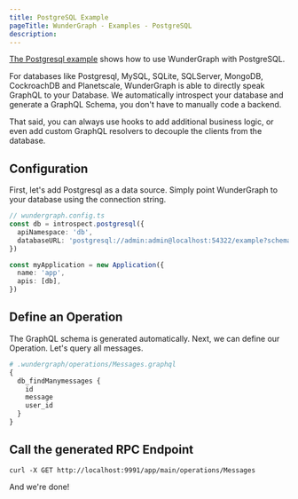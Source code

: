 ```yaml
---
title: PostgreSQL Example
pageTitle: WunderGraph - Examples - PostgreSQL
description:
---
```


[The Postgresql example](https://github.com/wundergraph/wundergraph/tree/main/examples/postgres) shows how to use WunderGraph with PostgreSQL.

For databases like Postgresql, MySQL, SQLite, SQLServer, MongoDB, CockroachDB and Planetscale, WunderGraph is able to directly speak GraphQL to your Database.
We automatically introspect your database and generate a GraphQL Schema,
you don't have to manually code a backend.

That said,
you can always use hooks to add additional business logic,
or even add custom GraphQL resolvers to decouple the clients from the database.

## Configuration

First, let's add Postgresql as a data source.
Simply point WunderGraph to your database using the connection string.

```typescript
// wundergraph.config.ts
const db = introspect.postgresql({
  apiNamespace: 'db',
  databaseURL: 'postgresql://admin:admin@localhost:54322/example?schema=public',
})

const myApplication = new Application({
  name: 'app',
  apis: [db],
})
```

## Define an Operation

The GraphQL schema is generated automatically.
Next, we can define our Operation.
Let's query all messages.

```graphql
# .wundergraph/operations/Messages.graphql
{
  db_findManymessages {
    id
    message
    user_id
  }
}
```

## Call the generated RPC Endpoint

```shell
curl -X GET http://localhost:9991/app/main/operations/Messages
```

And we're done!
